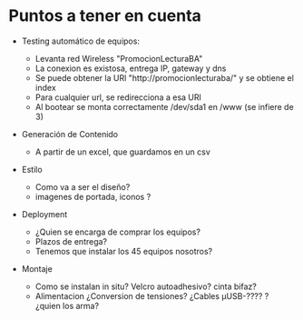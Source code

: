 # Puntos a tener en cuenta

 *  Testing automático de equipos:
    - Levanta red Wireless "PromocionLecturaBA"
    - La conexion es existosa, entrega IP, gateway y dns
    - Se puede obtener la URl "http://promocionlecturaba/" y se obtiene el index
    - Para cualquier url, se redirecciona a esa URl
    - Al bootear se monta correctamente /dev/sda1 en /www (se infiere de 3)

 * Generación de Contenido
    - A partir de un excel, que guardamos en un csv
 
 * Estilo
    - Como va a ser el diseño?
    - imagenes de portada, iconos ?
 
 * Deployment
    - ¿Quien se encarga de comprar los equipos?
    - Plazos de entrega?
    - Tenemos que instalar los 45 equipos nosotros?
 
 * Montaje 
    - Como se instalan in situ? Velcro autoadhesivo? cinta bifaz?
    - Alimentacion ¿Conversion de tensiones? ¿Cables µUSB-???? ? ¿quien los arma?



